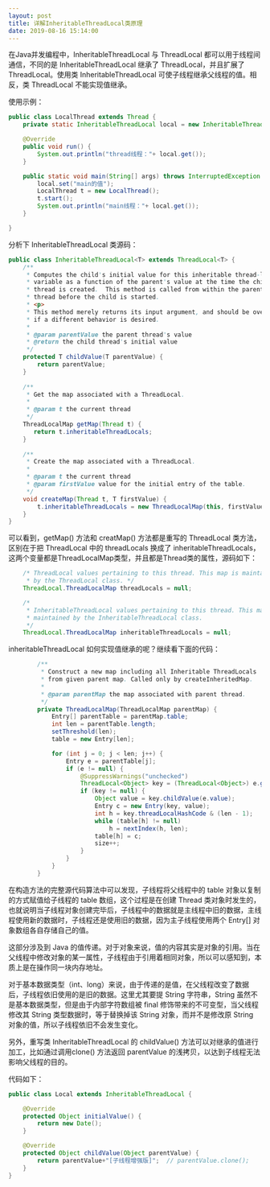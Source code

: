```yaml
---
layout: post
title: 详解InheritableThreadLocal类原理
date: 2019-08-16 15:14:00
---
```

在Java并发编程中，InheritableThreadLocal 与 ThreadLocal 都可以用于线程间通信，不同的是 InheritableThreadLocal 继承了 ThreadLocal，并且扩展了 ThreadLocal。使用类 InheritableThreadLocal 可使子线程继承父线程的值。相反，类 ThreadLocal 不能实现值继承。

使用示例：

```java
public class LocalThread extends Thread {
    private static InheritableThreadLocal local = new InheritableThreadLocal();

    @Override
    public void run() {
        System.out.println("thread线程："+ local.get());
    }

    public static void main(String[] args) throws InterruptedException {
        local.set("main的值");
        LocalThread t = new LocalThread();
        t.start();
        System.out.println("main线程："+ local.get());
    }

}
```


分析下 InheritableThreadLocal 类源码：

```java
public class InheritableThreadLocal<T> extends ThreadLocal<T> {
    /**
     * Computes the child's initial value for this inheritable thread-local
     * variable as a function of the parent's value at the time the child
     * thread is created.  This method is called from within the parent
     * thread before the child is started.
     * <p>
     * This method merely returns its input argument, and should be overridden
     * if a different behavior is desired.
     *
     * @param parentValue the parent thread's value
     * @return the child thread's initial value
     */
    protected T childValue(T parentValue) {
        return parentValue;
    }
 
    /**
     * Get the map associated with a ThreadLocal.
     *
     * @param t the current thread
     */
    ThreadLocalMap getMap(Thread t) {
       return t.inheritableThreadLocals;
    }
 
    /**
     * Create the map associated with a ThreadLocal.
     *
     * @param t the current thread
     * @param firstValue value for the initial entry of the table.
     */
    void createMap(Thread t, T firstValue) {
        t.inheritableThreadLocals = new ThreadLocalMap(this, firstValue);
    }
}
```

可以看到，getMap() 方法和 creatMap() 方法都是重写的 ThreadLocal 类方法，区别在于把 ThreadLocal 中的 threadLocals 换成了 inheritableThreadLocals，这两个变量都是ThreadLocalMap类型，并且都是Thread类的属性，源码如下：

```java
    /* ThreadLocal values pertaining to this thread. This map is maintained
     * by the ThreadLocal class. */
    ThreadLocal.ThreadLocalMap threadLocals = null;

    /*
     * InheritableThreadLocal values pertaining to this thread. This map is
     * maintained by the InheritableThreadLocal class.
     */
    ThreadLocal.ThreadLocalMap inheritableThreadLocals = null;
```

inheritableThreadLocal 如何实现值继承的呢？继续看下面的代码：

``` java
        /**
         * Construct a new map including all Inheritable ThreadLocals
         * from given parent map. Called only by createInheritedMap.
         *
         * @param parentMap the map associated with parent thread.
         */
        private ThreadLocalMap(ThreadLocalMap parentMap) {
            Entry[] parentTable = parentMap.table;
            int len = parentTable.length;
            setThreshold(len);
            table = new Entry[len];

            for (int j = 0; j < len; j++) {
                Entry e = parentTable[j];
                if (e != null) {
                    @SuppressWarnings("unchecked")
                    ThreadLocal<Object> key = (ThreadLocal<Object>) e.get();
                    if (key != null) {
                        Object value = key.childValue(e.value);
                        Entry c = new Entry(key, value);
                        int h = key.threadLocalHashCode & (len - 1);
                        while (table[h] != null)
                            h = nextIndex(h, len);
                        table[h] = c;
                        size++;
                    }
                }
            }
        }
```

在构造方法的完整源代码算法中可以发现，子线程将父线程中的 table 对象以复制的方式赋值给子线程的 table 数组，这个过程是在创建 Thread 类对象时发生的，也就说明当子线程对象创建完毕后，子线程中的数据就是主线程中旧的数据，主线程使用新的数据时，子线程还是使用旧的数据，因为主子线程使用两个 Entry[] 对象数组各自存储自己的值。

这部分涉及到 Java 的值传递。对于对象来说，值的内容其实是对象的引用。当在父线程中修改对象的某一属性，子线程由于引用着相同对象，所以可以感知到，本质上是在操作同一块内存地址。

对于基本数据类型（int、long）来说，由于传递的是值，在父线程改变了数据后，子线程依旧使用的是旧的数据。这里尤其要提 String 字符串，String 虽然不是基本数据类型，但是由于内部字符数组被 final 修饰带来的不可变型，当父线程修改其 String 类型数据时，等于替换掉该 String 对象，而并不是修改原 String 对象的值，所以子线程依旧不会发生变化。

另外，重写类 InheritableThreadLocal 的 childValue() 方法可以对继承的值进行加工，比如通过调用clone() 方法返回 parentValue 的浅拷贝，以达到子线程无法影响父线程的目的。

代码如下：

```java
public class Local extends InheritableThreadLocal {

    @Override
    protected Object initialValue() {
        return new Date();
    }

    @Override
    protected Object childValue(Object parentValue) {
        return parentValue+"[子线程增强版]";  // parentValue.clone();
    }
}
```
